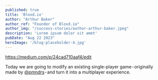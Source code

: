 ```yaml
---
published: true
title: 'Bloxd.io'
author: "Arthur Baker"
author_ref: "Founder of Bloxd.io"
author_img: "/success-stories/author-arthur-baker.jpeg"
description: 'Lorem ipsum dolor sit amet'
pubDate: "Aug 22 2023"
heroImage: '/blog-placeholder-4.jpg'
---
```


https://medium.com/p/24cad710aaf4/edit

Today we are going to modify an existing single-player game - originally made by [@pmndrs](https://github.com/pmndrs) - and turn it into a multiplayer experience.
